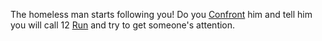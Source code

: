 The homeless man starts following you! Do you
[Confront](confront.md) him and tell him you will call 12
[Run](run.md) and try to get someone's attention.